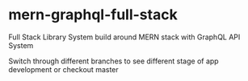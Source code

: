 # mern-graphql-full-stack
Full Stack Library System build around MERN stack with GraphQL API System

  Switch through different branches to see different stage of app development or checkout master
